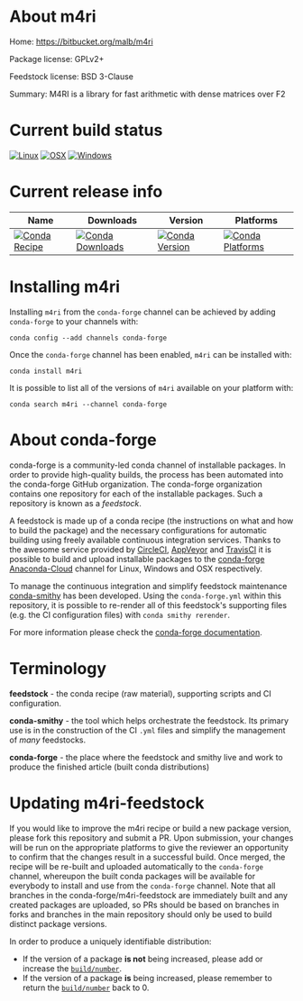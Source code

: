 About m4ri
==========

Home: https://bitbucket.org/malb/m4ri

Package license: GPLv2+

Feedstock license: BSD 3-Clause

Summary: M4RI is a library for fast arithmetic with dense matrices over F2



Current build status
====================

[![Linux](https://img.shields.io/circleci/project/github/conda-forge/m4ri-feedstock/master.svg?label=Linux)](https://circleci.com/gh/conda-forge/m4ri-feedstock)
[![OSX](https://img.shields.io/travis/conda-forge/m4ri-feedstock/master.svg?label=macOS)](https://travis-ci.org/conda-forge/m4ri-feedstock)
[![Windows](https://img.shields.io/appveyor/ci/conda-forge/m4ri-feedstock/master.svg?label=Windows)](https://ci.appveyor.com/project/conda-forge/m4ri-feedstock/branch/master)

Current release info
====================

| Name | Downloads | Version | Platforms |
| --- | --- | --- | --- |
| [![Conda Recipe](https://img.shields.io/badge/recipe-m4ri-green.svg)](https://anaconda.org/conda-forge/m4ri) | [![Conda Downloads](https://img.shields.io/conda/dn/conda-forge/m4ri.svg)](https://anaconda.org/conda-forge/m4ri) | [![Conda Version](https://img.shields.io/conda/vn/conda-forge/m4ri.svg)](https://anaconda.org/conda-forge/m4ri) | [![Conda Platforms](https://img.shields.io/conda/pn/conda-forge/m4ri.svg)](https://anaconda.org/conda-forge/m4ri) |

Installing m4ri
===============

Installing `m4ri` from the `conda-forge` channel can be achieved by adding `conda-forge` to your channels with:

```
conda config --add channels conda-forge
```

Once the `conda-forge` channel has been enabled, `m4ri` can be installed with:

```
conda install m4ri
```

It is possible to list all of the versions of `m4ri` available on your platform with:

```
conda search m4ri --channel conda-forge
```


About conda-forge
=================

conda-forge is a community-led conda channel of installable packages.
In order to provide high-quality builds, the process has been automated into the
conda-forge GitHub organization. The conda-forge organization contains one repository
for each of the installable packages. Such a repository is known as a *feedstock*.

A feedstock is made up of a conda recipe (the instructions on what and how to build
the package) and the necessary configurations for automatic building using freely
available continuous integration services. Thanks to the awesome service provided by
[CircleCI](https://circleci.com/), [AppVeyor](https://www.appveyor.com/)
and [TravisCI](https://travis-ci.org/) it is possible to build and upload installable
packages to the [conda-forge](https://anaconda.org/conda-forge)
[Anaconda-Cloud](https://anaconda.org/) channel for Linux, Windows and OSX respectively.

To manage the continuous integration and simplify feedstock maintenance
[conda-smithy](https://github.com/conda-forge/conda-smithy) has been developed.
Using the ``conda-forge.yml`` within this repository, it is possible to re-render all of
this feedstock's supporting files (e.g. the CI configuration files) with ``conda smithy rerender``.

For more information please check the [conda-forge documentation](https://conda-forge.org/docs/).

Terminology
===========

**feedstock** - the conda recipe (raw material), supporting scripts and CI configuration.

**conda-smithy** - the tool which helps orchestrate the feedstock.
                   Its primary use is in the construction of the CI ``.yml`` files
                   and simplify the management of *many* feedstocks.

**conda-forge** - the place where the feedstock and smithy live and work to
                  produce the finished article (built conda distributions)


Updating m4ri-feedstock
=======================

If you would like to improve the m4ri recipe or build a new
package version, please fork this repository and submit a PR. Upon submission,
your changes will be run on the appropriate platforms to give the reviewer an
opportunity to confirm that the changes result in a successful build. Once
merged, the recipe will be re-built and uploaded automatically to the
`conda-forge` channel, whereupon the built conda packages will be available for
everybody to install and use from the `conda-forge` channel.
Note that all branches in the conda-forge/m4ri-feedstock are
immediately built and any created packages are uploaded, so PRs should be based
on branches in forks and branches in the main repository should only be used to
build distinct package versions.

In order to produce a uniquely identifiable distribution:
 * If the version of a package **is not** being increased, please add or increase
   the [``build/number``](https://conda.io/docs/user-guide/tasks/build-packages/define-metadata.html#build-number-and-string).
 * If the version of a package **is** being increased, please remember to return
   the [``build/number``](https://conda.io/docs/user-guide/tasks/build-packages/define-metadata.html#build-number-and-string)
   back to 0.
